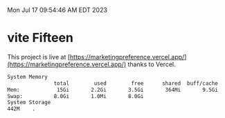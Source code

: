 Mon Jul 17 09:54:46 AM EDT 2023

# vite Fifteen


This project is live at [https://marketingpreference.vercel.app/](https://marketingpreference.vercel.app/) thanks to Vercel.

```bash
System Memory
               total        used        free      shared  buff/cache   available
Mem:            15Gi       2.2Gi       3.5Gi       364Mi       9.5Gi        12Gi
Swap:          8.0Gi       1.0Mi       8.0Gi
System Storage
442M	.

